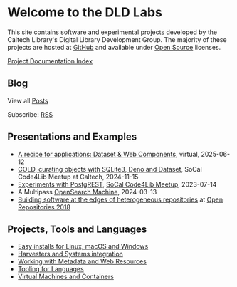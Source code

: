 <script type="module" src="modules/ul-flatlake-posts.js"></script>

# Welcome to the DLD Labs

This site contains software and experimental projects developed by the Caltech Library's Digital Library Development Group.  The majority of these projects are hosted at [GitHub](https://github.com/caltechlibrary") and available under [Open Source](https://en.wikipedia.org/wiki/Open_source) licenses.

[Project Documentation Index](project_index.md "List all GitHub repositories with 'pages' enabled")


## Blog

<ul-flatlake-posts href-api="api/posts/all/page-1.json" href-css="css/ul-flatlake-posts.css" max-items="3"></ul-flatlake-posts>

View all [Posts](blog.md) 

Subscribe: [RSS](rss.xml)

## Presentations and Examples

- [A recipe for applications: Dataset & Web Components](https://caltechlibrary.github.io/t2t3_dataset_web_apps/presentation1.html), virtual, 2025-06-12
- [COLD, curating objects with SQLite3, Deno and Dataset](https://caltechlibrary.github.io/cold/presentations/presentation1.html),
 SoCal Code4Lib Meetup at Caltech, 2024-11-15
- [Experiments with PostgREST](https://caltechlibrary.github.io/newt/presentation), [SoCal Code4Lib Meetup](https://www.meetup.com/code4lib-socal/events/293314880/), 2023-07-14
- A Multipass [OpenSearch Machine](https://caltechlibrary.github.io/opensearch-machine), 2024-03-13
- [Building software at the edges of heterogeneous repositories](https://caltechlibrary.github.io/or2018-building-at-the-edges/) at [Open Repositories 2018](http://www.or2018.net/)

## Projects, Tools and Languages

- [Easy installs for Linux, macOS and Windows](installers.md "Easy install instructions for Linux, macOS and Windows for our Go based tools")
- [Harvesters and Systems integration](harvesters-and-system-integration.md)
- [Working with Metadata and Web Resources](web-and-cli-tools.md)
- [Tooling for Languages](languages-and-tooling.md "projects organized around programming language or language support") 
- [Virtual Machines and Containers](virtual-machines-and-containers.md)

